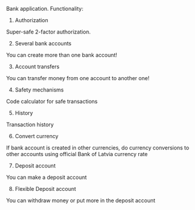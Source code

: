 Bank application. Functionality:

1. Authorization

Super-safe 2-factor authorization.

2. Several bank accounts

You can create more than one bank account!

3. Account transfers

You can transfer money from one account to another one!

4. Safety mechanisms

Code calculator for safe transactions

5. History

Transaction history

6. Convert currency

If bank account is created in other currencies, do currency conversions to other accounts using official Bank of Latvia currency rate

7. Deposit account

You can make a deposit account

8. Flexible Deposit account

You can withdraw money or put more in the deposit account
